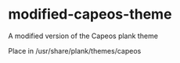 # modified-capeos-theme
A modified version of the Capeos plank theme

Place in /usr/share/plank/themes/capeos

